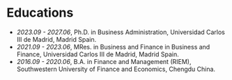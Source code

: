# Educations
- *2023.09 - 2027.06*, Ph.D. in Business Administration, Universidad Carlos III de Madrid, Madrid Spain.
- *2021.09 - 2023.06*, MRes. in Business and Finance in Business and Finance, Universidad Carlos III de Madrid, Madrid Spain. 
- *2016.09 - 2020.06*, B.A. in Finance and Management (RIEM), Southwestern University of Finance and Economics, Chengdu China.
